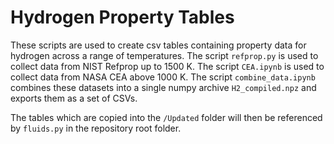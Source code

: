 # Hydrogen Property Tables
These scripts are used to create csv tables containing property data for hydrogen across a range of temperatures. The script `refprop.py` is used to collect data from NIST Refprop up to 1500 K. The script `CEA.ipynb` is used to collect data from NASA CEA above 1000 K. The script `combine_data.ipynb` combines these datasets into a single numpy archive `H2_compiled.npz` and exports them as a set of CSVs.

The tables which are copied into the `/Updated` folder will then be referenced by `fluids.py` in the repository root folder.

